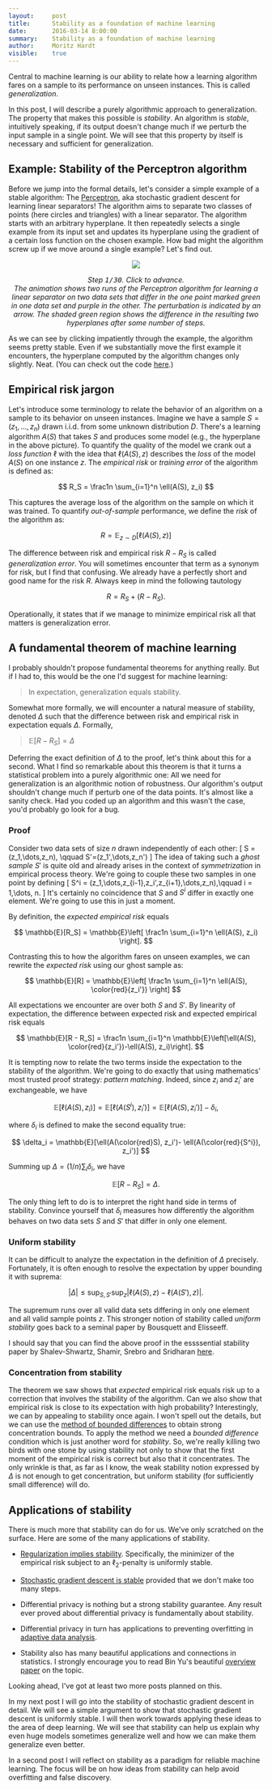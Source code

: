```yaml
---
layout:     post
title:      Stability as a foundation of machine learning
date:       2016-03-14 8:00:00
summary:    Stability as a foundation of machine learning
author:     Moritz Hardt
visible:    true
---
```


Central to machine learning is our ability to relate how a learning algorithm fares on a sample to its performance on unseen instances. This is called *generalization*.

In this post, I will describe a purely algorithmic approach to generalization. The property that makes this possible is *stability*. An algorithm is *stable*, intuitively speaking, if its output doesn't change much if we perturb the input sample in a single point. We will see that this property by itself is necessary and sufficient for generalization.

## Example: Stability of the Perceptron algorithm

Before we jump into the formal details, let's consider a simple example of a stable algorithm: The [Perceptron](https://en.wikipedia.org/wiki/Perceptron), aka stochastic gradient descent for learning linear separators! The algorithm aims to separate two classes of points (here circles and triangles) with a linear separator. The algorithm starts with an arbitrary hyperplane. It then repeatedly selects a single example from its input set and updates its hyperplane using the gradient of a certain loss function on the chosen example. How bad might the algorithm screw up if we move around a single example? Let's find out.

  <!-- begin animation -->
  <div style="text-align:center;">
   <img id="imganim" src="/assets/sgd/00.png" onClick="forward_image()" />
   <p style="text-align:center;"><em>Step <span style="font-family:monospace;"><span id="counter">1</span>/30</span>. Click to advance.<br /> The animation shows two runs of the Perceptron algorithm for learning a linear separator on two data sets that differ in the one point marked green in one data set and purple in the other. The perturbation is indicated by an arrow. The shaded green region shows the difference in the resulting two hyperplanes after some number of steps. </em></p>
  </div>
  <script type='text/javascript'>//<![CDATA[
  var images = [
  "/assets/sgd/00.png",
  "/assets/sgd/01.png",
  "/assets/sgd/02.png",
  "/assets/sgd/03.png",
  "/assets/sgd/04.png",
  "/assets/sgd/05.png",
  "/assets/sgd/06.png",
  "/assets/sgd/07.png",
  "/assets/sgd/08.png",
  "/assets/sgd/09.png",
  "/assets/sgd/10.png",
  "/assets/sgd/11.png",
  "/assets/sgd/12.png",
  "/assets/sgd/13.png",
  "/assets/sgd/14.png",
  "/assets/sgd/15.png",
  "/assets/sgd/16.png",
  "/assets/sgd/17.png",
  "/assets/sgd/18.png",
  "/assets/sgd/19.png",
  "/assets/sgd/20.png", 
  "/assets/sgd/21.png",
  "/assets/sgd/22.png",
  "/assets/sgd/23.png",
  "/assets/sgd/24.png",
  "/assets/sgd/25.png",
  "/assets/sgd/26.png",
  "/assets/sgd/27.png",
  "/assets/sgd/28.png",
  "/assets/sgd/29.png" ]
  var i = 0
  function forward_image(){
   i = i + 1;
   document.getElementById('imganim').src = images[i%30];
   document.getElementById('counter').textContent = (i%30) + 1;
  }
  //]]> 
  </script>
  <!-- end animation -->

As we can see by clicking impatiently through the example, the algorithm seems pretty stable. Even if we substantially move the first example it encounters, the hyperplane computed by the algorithm changes only slightly. Neat. (You can check out the code [here](https://gist.github.com/mrtzh/266c37d3a274376134a6).)

## Empirical risk jargon

Let's introduce some terminology to relate the behavior of an algorithm on a sample to its behavior on unseen instances. Imagine we have a sample $S=(z_1,\dots,z_n)$ drawn i.i.d. from some unknown distribution $D$. There's a learning algorithm $A(S)$ that takes $S$ and produces some model (e.g., the hyperplane in the above picture). To quantify the quality of the model we crank out a *loss function* $\ell$ with the idea that $\ell(A(S), z)$ describes the *loss* of the model $A(S)$ on one instance $z$. The *empirical risk* or *training error* of the algorithm is defined as:

$$
R_S = \frac1n \sum_{i=1}^n \ell(A(S), z_i)
$$

This captures the average loss of the algorithm on the sample on which it was trained. To quantify *out-of-sample* performance, we define the *risk* of the algorithm as:

$$
R = \mathop{\mathbb{E}}_{z\sim D}\left[ \ell(A(S), z) \right]
$$

The difference between risk and empirical risk $R - R_S$ is called *generalization error*. You will sometimes encounter that term as a synonym for risk, but I find that confusing. We already have a perfectly short and good name for the risk $R$. Always keep in mind the following tautology

$$
R = R_S + (R-R_S).
$$

Operationally, it states that if we manage to minimize empirical risk all that matters is generalization error.


## A fundamental theorem of machine learning

I probably shouldn't propose fundamental theorems for anything really. But if I had to, this would be the one I'd suggest for machine learning:

> In expectation, generalization equals stability.

Somewhat more formally, we will encounter a natural measure of stability, denoted $\Delta$ such that the difference between risk and empirical risk in expectation equals $\Delta.$ Formally,

> $\mathbb{E}[R - R_S] = \Delta$

Deferring the exact definition of $\Delta$ to the proof, let's think about this for a second.
What I find so remarkable about this theorem is that it turns a statistical problem into a purely algorithmic one: All we need for generalization is an algorithmic notion of robustness. Our algorithm's output shouldn't change much if perturb one of the data points. It's almost like a sanity check. Had you coded up an algorithm and this wasn't the case, you'd probably go look for a bug.

### Proof

Consider two data sets of size $n$ drawn independently of each other:
\[
S = (z_1,\dots,z_n), \qquad S'=(z_1',\dots,z_n')
\]
The idea of taking such a *ghost sample* $S'$ is quite old and already arises in the context of *symmetrization* in empirical process theory.
We're going to couple these two samples in one point by defining
\[
S^i = (z_1,\dots,z_{i-1},z_i',z_{i+1},\dots,z_n),\qquad i = 1,\dots, n.
\]
It's certainly no coincidence that $S$ and $S^i$ differ in exactly one element. We're going to use this in just a moment. 

By definition, the *expected empirical risk* equals

$$
\mathbb{E}[R_S] = \mathbb{E}\left[ \frac1n \sum_{i=1}^n \ell(A(S), z_i) \right].
$$

Contrasting this to how the algorithm fares on unseen examples, we can rewrite the *expected risk* using our ghost sample as:

$$
\mathbb{E}[R] = \mathbb{E}\left[ \frac1n \sum_{i=1}^n \ell(A(S), \color{red}{z_i'}) \right]
$$

All expectations we encounter are over both $S$ and $S'$. By linearity of expectation, the difference between expected risk and expected empirical risk equals

$$
\mathbb{E}[R - R_S] 
= \frac1n \sum_{i=1}^n 
\mathbb{E}\left[\ell(A(S), \color{red}{z_i'})-\ell(A(S), z_i)\right].
$$

It is tempting now to relate the two terms inside the expectation to the stability of the algorithm. We're going to do exactly that using mathematics' most trusted proof strategy: *pattern matching*. Indeed, since $z_i$ and $z_i'$ are exchangeable, we have

$$
\mathbb{E}[\ell(A(S), z_i)] 
= \mathbb{E}[\ell(A(S^i), z_i')]
= \mathbb{E}[\ell(A(S), z_i')] - \delta_i,
$$

where $\delta_i$ is defined to make the second equality true:

$$
\delta_i = \mathbb{E}[\ell(A(\color{red}S), z_i')- \ell(A(\color{red}{S^i}), z_i')]
$$

Summing up $\Delta = (1/n)\sum_i \delta_i$, we have

$$
\mathbb{E}[ R - R_S ] = \Delta.
$$

The only thing left to do is to interpret the right hand side in terms of stability. Convince yourself that $\delta_i$ measures how differently the algorithm behaves on two data sets $S$ and $S'$ that differ in only one element.

### Uniform stability

It can be difficult to analyze the expectation in the definition of $\Delta$ precisely. Fortunately, it is often enough to resolve the expectation by upper bounding it with suprema:

$$
|\Delta| \le \sup_{S,S'} \sup_{z} \left|\ell(A(S),z)-\ell(A(S'),z)\right|.
$$

The supremum runs over all valid data sets differing in only one element and all valid sample points $z$. This stronger notion of stability called *uniform stability* 
goes back to a seminal paper by Bousquett and Elisseeff. 

I should say that you can find the above proof in the essssential stability paper by Shalev-Shwartz, Shamir, Srebro and Sridharan [here](http://jmlr.csail.mit.edu/papers/volume11/shalev-shwartz10a/shalev-shwartz10a.pdf).

### Concentration from stability

The theorem we saw shows that *expected* empirical risk equals risk up to a correction that involves the stability of the algorithm. Can we also show that empirical risk is close to its expectation with high probability? Interestingly, we can by appealing to stability once again. I won't spell out the details, but we can use the [method of bounded differences](https://en.wikipedia.org/wiki/Doob_martingale#McDiarmid.27s_inequality) to obtain strong concentration bounds. To apply the method we need a *bounded difference* condition which is just another word for *stability*. So, we're really killing two birds with one stone by using stability not only to show that the first moment of the empirical risk is correct but also that it concentrates. The only wrinkle is that, as far as I know, the weak stability notion expressed by $\Delta$ is not enough to get concentration, but uniform stability (for sufficiently small difference) will do.

## Applications of stability

There is much more that stability can do for us. We've only scratched on the surface. Here are some of the many applications of stability.

* [Regularization implies stability](http://www.jmlr.org/papers/volume2/bousquet02a/bousquet02a.pdf). Specifically, the minimizer of the empirical risk subject to an $\ell_2$-penalty is uniformly stable.

* [Stochastic gradient descent is stable](http://arxiv.org/abs/1509.01240) provided that we don't make too many steps.

* Differential privacy is nothing but a strong stability guarantee. Any result ever proved about differential privacy is fundamentally about stability.

* Differential privacy in turn has applications to preventing overfitting in [adaptive data analysis](http://blog.mrtz.org/2015/12/14/adaptive-data-analysis.html).

* Stability also has many beautiful applications and connections in statistics. I strongly encourage you to read Bin Yu's beautiful [overview paper](https://www.stat.berkeley.edu/~binyu/ps/papers2013/Yu13.pdf) on the topic.

Looking ahead, I've got at least two more posts planned on this.

In my next post I will go into the stability of stochastic gradient descent in detail. We will see a simple argument to show that stochastic gradient descent is uniformly stable. I will then work towards applying these ideas to the area of deep learning. We will see that stability can help us explain why even huge models sometimes generalize well and how we can make them generalize even better.

In a second post I will reflect on stability as a paradigm for reliable machine learning. The focus will be on how ideas from stability can help avoid overfitting and false discovery.
